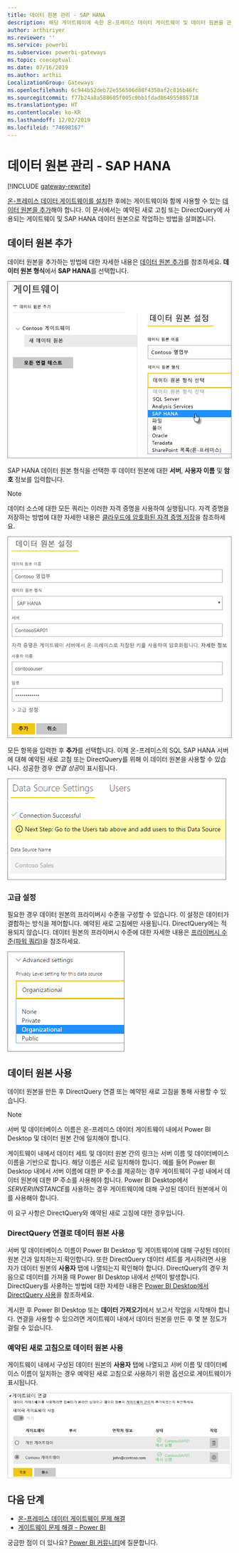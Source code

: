 ```yaml
---
title: 데이터 원본 관리 - SAP HANA
description: 해당 게이트웨이에 속한 온-프레미스 데이터 게이트웨이 및 데이터 원본을 관리하는 방법입니다. 이 문서는 SAP HANA 관련이 있습니다.
author: arthiriyer
ms.reviewer: ''
ms.service: powerbi
ms.subservice: powerbi-gateways
ms.topic: conceptual
ms.date: 07/16/2019
ms.author: arthii
LocalizationGroup: Gateways
ms.openlocfilehash: 6c944b52deb72e556506d88f4358af2c816b46fc
ms.sourcegitcommit: f77b24a8a588605f005c9bb1fdad864955885718
ms.translationtype: HT
ms.contentlocale: ko-KR
ms.lasthandoff: 12/02/2019
ms.locfileid: "74698167"
---
```

# <a name="manage-your-data-source---sap-hana"></a>데이터 원본 관리 - SAP HANA

[!INCLUDE [gateway-rewrite](includes/gateway-rewrite.md)]

[온-프레미스 데이터 게이트웨이를 설치](/data-integration/gateway/service-gateway-install)한 후에는 게이트웨이와 함께 사용할 수 있는 [데이터 원본을 추가](service-gateway-data-sources.md#add-a-data-source)해야 합니다. 이 문서에서는 예약된 새로 고침 또는 DirectQuery에 사용되는 게이트웨이 및 SAP HANA 데이터 원본으로 작업하는 방법을 살펴봅니다.

## <a name="add-a-data-source"></a>데이터 원본 추가

데이터 원본을 추가하는 방법에 대한 자세한 내용은 [데이터 원본 추가](service-gateway-data-sources.md#add-a-data-source)를 참조하세요. **데이터 원본 형식**에서 **SAP HANA**를 선택합니다.

![SAP HANA 데이터 원본 추가](media/service-gateway-enterprise-manage-sap/datasourcesettings2-sap.png)

SAP HANA 데이터 원본 형식을 선택한 후 데이터 원본에 대한 **서버**, **사용자 이름** 및 **암호** 정보를 입력합니다.

> [!NOTE]
> 데이터 소스에 대한 모든 쿼리는 이러한 자격 증명을 사용하여 실행됩니다. 자격 증명을 저장하는 방법에 대한 자세한 내용은 [클라우드에 암호화된 자격 증명 저장](service-gateway-data-sources.md#store-encrypted-credentials-in-the-cloud)을 참조하세요.

![데이터 원본 설정 입력](media/service-gateway-enterprise-manage-sap/datasourcesettings3-sap.png)

모든 항목을 입력한 후 **추가**를 선택합니다. 이제 온-프레미스의 SQL SAP HANA 서버에 대해 예약된 새로 고침 또는 DirectQuery를 위해 이 데이터 원본을 사용할 수 있습니다. 성공한 경우 *연결 성공*이 표시됩니다.

![연결 상태 표시](media/service-gateway-enterprise-manage-sap/datasourcesettings4.png)

### <a name="advanced-settings"></a>고급 설정

필요한 경우 데이터 원본의 프라이버시 수준을 구성할 수 있습니다. 이 설정은 데이터가 결합하는 방식을 제어합니다. 예약된 새로 고침에만 사용됩니다. DirectQuery에는 적용되지 않습니다. 데이터 원본의 프라이버시 수준에 대한 자세한 내용은 [프라이버시 수준(파워 쿼리)](https://support.office.com/article/Privacy-levels-Power-Query-CC3EDE4D-359E-4B28-BC72-9BEE7900B540)을 참조하세요.

![프라이버시 수준 설정](media/service-gateway-enterprise-manage-sap/datasourcesettings9.png)

## <a name="use-the-data-source"></a>데이터 원본 사용

데이터 원본을 만든 후 DirectQuery 연결 또는 예약된 새로 고침을 통해 사용할 수 있습니다.

> [!NOTE]
> 서버 및 데이터베이스 이름은 온-프레미스 데이터 게이트웨이 내에서 Power BI Desktop 및 데이터 원본 간에 일치해야 합니다.

게이트웨이 내에서 데이터 세트 및 데이터 원본 간의 링크는 서버 이름 및 데이터베이스 이름을 기반으로 합니다. 해당 이름은 서로 일치해야 합니다. 예를 들어 Power BI Desktop 내에서 서버 이름에 대한 IP 주소를 제공하는 경우 게이트웨이 구성 내에서 데이터 원본에 대한 IP 주소를 사용해야 합니다. Power BI Desktop에서 *SERVER\INSTANCE*를 사용하는 경우 게이트웨이에 대해 구성된 데이터 원본에서 이를 사용해야 합니다.

이 요구 사항은 DirectQuery와 예약된 새로 고침에 대한 경우입니다.

### <a name="use-the-data-source-with-directquery-connections"></a>DirectQuery 연결로 데이터 원본 사용

서버 및 데이터베이스 이름이 Power BI Desktop 및 게이트웨이에 대해 구성된 데이터 원본 간과 일치하는지 확인합니다. 또한 DirectQuery 데이터 세트를 게시하려면 사용자가 데이터 원본의 **사용자** 탭에 나열되는지 확인해야 합니다. DirectQuery의 경우 처음으로 데이터를 가져올 때 Power BI Desktop 내에서 선택이 발생합니다. DirectQuery를 사용하는 방법에 대한 자세한 내용은 [Power BI Desktop에서 DirectQuery 사용](desktop-use-directquery.md)을 참조하세요.

게시한 후 Power BI Desktop 또는 **데이터 가져오기**에서 보고서 작업을 시작해야 합니다. 연결을 사용할 수 있으려면 게이트웨이 내에서 데이터 원본을 만든 후 몇 분 정도가 걸릴 수 있습니다.

### <a name="use-the-data-source-with-scheduled-refresh"></a>예약된 새로 고침으로 데이터 원본 사용

게이트웨이 내에서 구성된 데이터 원본의 **사용자** 탭에 나열되고 서버 이름 및 데이터베이스 이름이 일치하는 경우 예약된 새로 고침으로 사용하기 위한 옵션으로 게이트웨이가 표시됩니다.

![사용자 표시](media/service-gateway-enterprise-manage-sap/powerbi-gateway-enterprise-schedule-refresh.png)

## <a name="next-steps"></a>다음 단계

* [온-프레미스 데이터 게이트웨이 문제 해결](/data-integration/gateway/service-gateway-tshoot)
* [게이트웨이 문제 해결 - Power BI](service-gateway-onprem-tshoot.md) 

궁금한 점이 더 있나요? [Power BI 커뮤니티](https://community.powerbi.com/)에 질문합니다.

